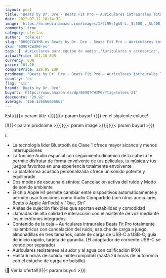 ```yaml
---
layout: post
title: 'Beats by Dr. Dre - Beats Fit Pro – Auriculares intraurales Totalmente inalámbricos con cancelación del Ruido – compatibles con Apple y Android  Class 1 Bluetooth®  calificación IPX4  micrófono Integrado – Blanco'
date: 2022-07-11 18:14:32
image: 'https://m.media-amazon.com/images/I/219BstgbO-L._SL500_._SL400_.jpg'
comments: true
category: ofertas
author: 'tole.es'
slug: 'B09Q7CW3M6-es Beats by Dr. Dre - Beats Fit Pro – Auriculares intraurales...'
sku: 'B09Q7CW3M6-es'
tags: [ 'Auriculares para equipo de audio','Auriculares y accesorios','Electrónica','android','beats by dr. dre','🇪🇸', ]
actualPrice: 161.16 EUR
currency: EUR
price: 161.16
comparePrice: 229.95 EUR
prodname: 'Beats by Dr. Dre - Beats Fit Pro – Auriculares intraurales Totalmente inalámbricos con cancelación del Ruido – compatibles con Apple y Android  Class 1 Bluetooth®  calificación IPX4  micrófono Integrado – Blanco'
country: 'es'
flag: '🇪🇸'
brand: 'Beats by Dr. Dre'
buyurl: 'https://www.amazon.es/dp/B09Q7CW3M6/?tag=tolees-21'
descuento: '29.92'
average: '166.136666666667'
---
```


Está [{{< param title >}}]({{< param buyurl >}}) en el siguiente enlace!

[![{{< param prodname >}}]({{< param image >}})]({{< param buyurl >}})

ℹ️:

- La tecnología líder Bluetooth de Clase 1 ofrece mayor alcance y menos interrupciones
- La función Audio espacial con seguimiento dinámico de la cabeza te permite disfrutar de forma envolvente de tus películas, tu música y tus juegos favoritos en una experiencia totalmente envolvente
- La plataforma acústica personalizada ofrece un sonido potente y equilibrado
- Dos modos de escucha distintos: Cancelación activa del ruido y Modo de sonido ambiente
- El chip Apple H1 permite cambiar entre dispositivos automáticamente y permite usar funciones como Audio Compartido (con otros auriculares Beats o Apple AirPods) y "Oye, Siri"
- Aletas de sujeción flexibles que aportan estabilidad y comodidad
- Llamadas de alta calidad e interacción con el asistente de voz mediante los micrófonos integrados
- Contenido de la caja – Auriculares intraurales Beats Fit Pro totalmente inalámbricos con cancelación del ruido, estuche de carga a juego, almohadillas en tres tamaños, cable de carga de USB-C a USB-C; guía de inicio rápido, tarjeta de garantía. (El adaptador de corriente USB-C se vende por separado)
- Auriculares resistentes al sudor y al agua con calificación IPX4
- Hasta 6 horas de sonido ininterrumpido6 (hasta 24 horas de autonomía con el estuche de carga de bolsillo)

[🛒 Ver la oferta!!]({{< param buyurl >}})
